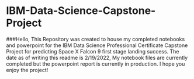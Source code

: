 # IBM-Data-Science-Capstone-Project
###Hello,
This Repository was created to house my completed notebooks and powerpoint for the IBM Data Science Professional Certificate Capstone Project
for predicting Space X Falcon 9 first stage landing success. 
The date as of writing this readme is 2/19/2022,
My notebook files are currently completed but the powerpoint report is currently in production.
I hope you enjoy the project!
